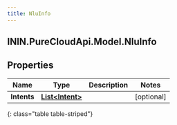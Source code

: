 ```yaml
---
title: NluInfo
---
```

## ININ.PureCloudApi.Model.NluInfo

## Properties

|Name | Type | Description | Notes|
|------------ | ------------- | ------------- | -------------|
| **Intents** | [**List&lt;Intent&gt;**](Intent.html) |  | [optional] |
{: class="table table-striped"}


